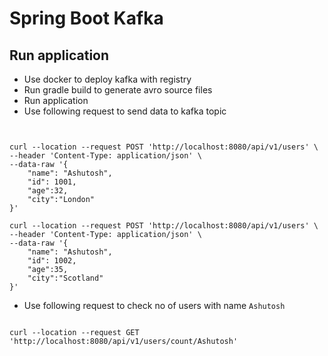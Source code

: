 # Spring Boot Kafka

## Run application

* Use docker to deploy kafka with registry
* Run gradle build to generate avro source files
* Run application
* Use following request to send data to kafka topic

```shell


curl --location --request POST 'http://localhost:8080/api/v1/users' \
--header 'Content-Type: application/json' \
--data-raw '{
    "name": "Ashutosh",
    "id": 1001,
    "age":32,
    "city":"London"
}'

curl --location --request POST 'http://localhost:8080/api/v1/users' \
--header 'Content-Type: application/json' \
--data-raw '{
    "name": "Ashutosh",
    "id": 1002,
    "age":35,
    "city":"Scotland"
}'

```

* Use following request to check no of users with name `Ashutosh`

```shell

curl --location --request GET 'http://localhost:8080/api/v1/users/count/Ashutosh'

```